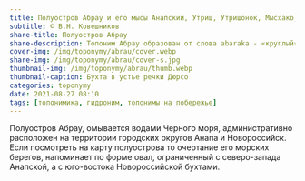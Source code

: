 ```yaml
---
title: Полуостров Абрау и его мысы Анапский, Утриш, Утришонок, Мысхако, Любви
subtitle: © В.Н. Ковешников
share-title: Полуостров Абрау
share-description: Топоним Абрау образован от слова abaraka - «круглый»
cover-img: /img/toponymy/abrau/cover.webp
share-img: /img/toponymy/abrau/cover-s.jpg
thumbnail-img: /img/toponymy/abrau/thumb.webp
thumbnail-caption: Бухта в устье речки Дюрсо
categories: toponymy
date: 2021-08-27 08:10
tags: [топонимика, гидроним, топонимы на побережье]
---
```

Полуостров Абрау, омывается водами Черного моря, административно расположен на территории городских округов Анапа и Новороссийск. Если посмотреть на карту полуострова то очертание его морских берегов, напоминает по форме овал, ограниченный с северо-запада Анапской, а с юго-востока Новороссийской бухтами.
